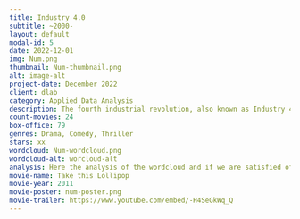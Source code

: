 ```yaml
---
title: Industry 4.0
subtitle: ~2000-
layout: default
modal-id: 5
date: 2022-12-01
img: Num.png
thumbnail: Num-thumbnail.png
alt: image-alt
project-date: December 2022
client: dlab
category: Applied Data Analysis
description: The fourth industrial revolution, also known as Industry 4.0, refers to the current trend of automation and data exchange in manufacturing technologies, including the Internet of Things (IoT), artificial intelligence (AI), and the integration of physical and digital systems. Industry 4.0 is expected to bring significant changes to the way businesses operate and people live, work, and communicate. It has the potential to drive economic growth, improve efficiency and productivity, and create new job opportunities, but it also raises concerns about the impact on employment and the potential for increasing inequality. The fourth industrial revolution is still in its early stages, and its full impact is yet to be seen. Governments, businesses, and individuals are working to understand and adapt to the changes brought about by Industry 4.0 and to shape its development in a way that benefits society as a whole.
count-movies: 24
box-office: 79
genres: Drama, Comedy, Thriller
stars: xx
wordcloud: Num-wordcloud.png
wordcloud-alt: worcloud-alt
analysis: Here the analysis of the wordcloud and if we are satisfied of the classification.
movie-name: Take this Lollipop
movie-year: 2011
movie-poster: num-poster.png
movie-trailer: https://www.youtube.com/embed/-H4SeGkWq_Q
---
```

